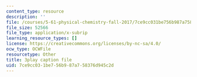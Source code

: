 ```yaml
---
content_type: resource
description: ''
file: /courses/5-61-physical-chemistry-fall-2017/7ce9cc031be756b987a758376d945c2d_gkRRlmes_jE.vtt
file_size: 52566
file_type: application/x-subrip
learning_resource_types: []
license: https://creativecommons.org/licenses/by-nc-sa/4.0/
ocw_type: OCWFile
resourcetype: Other
title: 3play caption file
uid: 7ce9cc03-1be7-56b9-87a7-58376d945c2d
---
```

